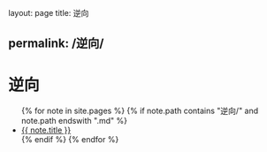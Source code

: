 layout: page
title: 逆向

permalink: /逆向/
---
# 逆向

<ul>  {% for note in site.pages %}    {% if note.path contains "逆向/" and note.path endswith ".md" %}      <li><a href="{{ note.url }}">{{ note.title }}</a></li>    {% endif %}  {% endfor %} </ul>